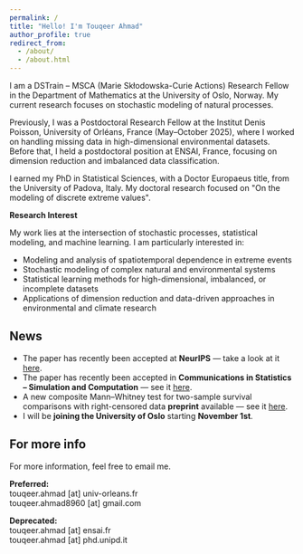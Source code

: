```yaml
---
permalink: /
title: "Hello! I'm Touqeer Ahmad"
author_profile: true
redirect_from: 
  - /about/
  - /about.html
---
```

I am a DSTrain – MSCA (Marie Skłodowska-Curie Actions) Research Fellow in the Department of Mathematics at the University of Oslo, Norway. My current research focuses on stochastic modeling of natural processes.

Previously, I was a Postdoctoral Research Fellow at the Institut Denis Poisson, University of Orléans, France (May–October 2025), where I worked on handling missing data in high-dimensional environmental datasets. Before that, I held a postdoctoral position at ENSAI, France, focusing on dimension reduction and imbalanced data classification.

I earned my PhD in Statistical Sciences, with a Doctor Europaeus title, from the University of Padova, Italy. My doctoral research focused on "On the modeling of discrete extreme values".


**Research Interest**

My work lies at the intersection of stochastic processes, statistical modeling, and machine learning.
I am particularly interested in:

- Modeling and analysis of spatiotemporal dependence in extreme events
- Stochastic modeling of complex natural and environmental systems
- Statistical learning methods for high-dimensional, imbalanced, or incomplete datasets
- Applications of dimension reduction and data-driven approaches in environmental and climate research


<h2>News</h2>
<ul>
  <li>
    The paper has recently been accepted at <strong>NeurIPS</strong> — take a look at it 
    <a href="https://doi.org/10.48550/arXiv.2510.20472" target="_blank" rel="noopener noreferrer">here</a>.
  </li>
  <li>
    The paper has recently been accepted in <strong>Communications in Statistics – Simulation and Computation</strong> — see it 
    <a href="https://doi.org/10.48550/arXiv.2504.11058" target="_blank" rel="noopener noreferrer">here</a>.
  </li>
  <li>
    A new composite Mann–Whitney test for two-sample survival comparisons with right-censored data <strong>preprint</strong> available — see it 
    <a href="https://doi.org/10.48550/arXiv.2510.05353" target="_blank" rel="noopener noreferrer">here</a>.
  </li>
  <li>
    I will be <strong>joining the University of Oslo</strong> starting <strong>November 1st</strong>.
  </li>
</ul>

<h2>For more info</h2>
<p>
  For more information, feel free to email me.
</p>

<p><strong>Preferred:</strong><br>
  touqeer.ahmad [at] univ-orleans.fr<br>
  touqeer.ahmad8960 [at] gmail.com
</p>

<p><strong>Deprecated:</strong><br>
  touqeer.ahmad [at] ensai.fr<br>
  touqeer.ahmad [at] phd.unipd.it
</p>
